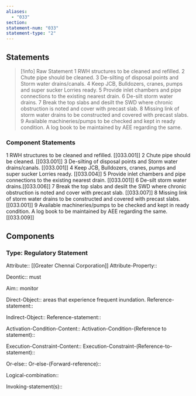 ```yaml
---
aliases:
  - "033"
section: 
statement-num: "033"
statement-type: "2"
---
```

## Statements 
> [!info] Raw Statement
> 1 RWH structures to be cleaned and refilled. 2 Chute pipe should be cleaned. 3 De-silting of disposal points and Storm water drains/canals. 4 Keep JCB, Bulldozers, cranes, pumps and super sucker Lorries ready. 5 Provide inlet chambers and pipe connections to the existing nearest drain. 6 De-silt storm water drains. 7 Break the top slabs and desilt the SWD where chronic obstruction is noted and cover with precast slab. 8 Missing link of storm water drains to be constructed and covered with precast slabs. 9 Available machineries/pumps to be checked and kept in ready condition. A log book to be maintained by AEE regarding the same. 
> 

### Component Statements
1 RWH structures to be cleaned and refilled. [[033.001]]
2 Chute pipe should be cleaned. [[033.001]]
3 De-silting of disposal points and Storm water drains/canals. [[033.001]] 
4 Keep JCB, Bulldozers, cranes, pumps and super sucker Lorries ready. [[033.004]] 
5 Provide inlet chambers and pipe connections to the existing nearest drain. [[033.001]]
6 De-silt storm water drains.[[033.006]] 
7 Break the top slabs and desilt the SWD where chronic obstruction is noted and cover with precast slab. [[033.007]]
8 Missing link of storm water drains to be constructed and covered with precast slabs. [[033.001]]
9 Available machineries/pumps to be checked and kept in ready condition. A log book to be maintained by AEE regarding the same. [[033.009]]

## Components
### Type: Regulatory Statement
Attribute:: [[Greater Chennai Corporation]]
Attribute-Property::

Deontic:: must 

Aim:: monitor

Direct-Object:: areas that experience frequent inundation. 
	Reference-statement::

Indirect-Object::
	Reference-statement::

Activation-Condition-Content::
	Activation-Condition-(Reference to statement)::

Execution-Constraint-Content::
	Execution-Constraint-(Reference-to-statement)::

Or-else::
	Or-else-(Forward-reference)::

Logical-combination::

Invoking-statement(s)::